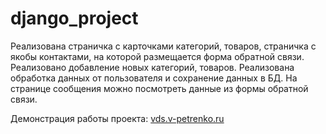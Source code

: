 # django_project

Реализована страничка с карточками категорий, товаров, страничка с якобы контактами, на которой размещается форма обратной связи.
Реализовано добавление новых категорий, товаров.
Реализована обработка данных от пользователя и сохранение данных в БД.
На странице сообщения можно посмотреть данные из формы обратной связи. 


Демонстрация работы проекта: [vds.v-petrenko.ru](https://vds.v-petrenko.ru)
